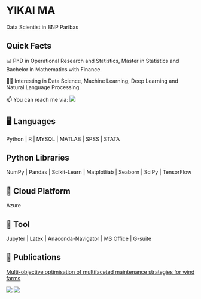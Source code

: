 # YIKAI MA 

Data Scientist in BNP Paribas

## Quick Facts

📊 PhD in Operational Research and Statistics, Master in Statistics and Bachelor in Mathematics with Finance.

👩‍🎓 Interesting in Data Science, Machine Learning, Deep Learning and Natural Language Processing.

📫 You can reach me via:  [![](https://img.shields.io/badge/linkedin-%230077B5.svg?style=for-the-badge&logo=linkedin)](https://www.linkedin.com/in/yikaima335337/) 

## 🖥️ Languages  

Python | R | MYSQL | MATLAB | SPSS | STATA

##   Python Libraries
NumPy | Pandas | Scikit-Learn | Matplotliab | Seaborn | SciPy | TensorFlow

## 🔗 Cloud Platform
Azure

## 📂 Tool
Jupyter | Latex | Anaconda-Navigator | MS Office | G-suite

## 📄 Publications
[Multi-objective optimisation of multifaceted maintenance strategies for wind farms](https://www.tandfonline.com/doi/full/10.1080/01605682.2022.2085066)

<img src="https://github-readme-stats.vercel.app/api?username=ramonple&show_icons=true"/>

<img src="https://github-readme-stats.vercel.app/api/top-langs?username=ramonple&layout=compact"/>


